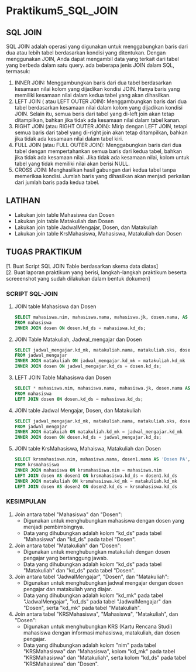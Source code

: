 # Praktikum5_SQL_JOIN

## **SQL JOIN**

SQL JOIN adalah operasi yang digunakan untuk menggabungkan baris dari dua atau lebih tabel berdasarkan kondisi yang ditentukan. Dengan menggunakan JOIN, Anda dapat mengambil data yang terkait dari tabel yang berbeda dalam satu query.
ada beberapa jenis JOIN dalam SQL, termasuk:

1. INNER JOIN: Menggambungkan baris dari dua tabel berdasarkan kesamaan nilai kolom yang dijadikan kondisi JOIN. Hanya baris yang memiliki kesamaan nilai dalam kedua tabel yang akan dihasilkan.
2. LEFT JOIN ( atau LEFT OUTER JOIN): Menggambungkan baris dari dua tabel berdasarkan kesamaan nilai dalam kolom yang dijadikan kondisi JOIN. Selain itu, semua beris dari tabel yang di-left join akan tetap ditampilkan, bahkan jika tidak ada kesamaan nilai dalam tabel kanan.
3. RIGHT JOIN (atau RIGHT OUTER JOIN): Mirip dengan LEFT JOIN, tetapi semua baris dari tabel yang di-right join akan tetap ditampilkan, bahkan jika tidak ada kesamaan nilai dalam tabel kiri.
4. FULL JOIN (atau FULL OUTER JOIN): Menggabungkan baris dari dua tabel dengan mempertahankan semua baris dari kedua tabel, bahkan jika tidak ada kesamaan nilai. Jika tidak ada kesamaan nilai, kolom untuk tabel yang tidak memiliki nilai akan berisi NULL.
5. CROSS JOIN: Menghasilkan hasil gabungan dari kedua tabel tanpa memerikaa kondisi. Jumlah baris yang dihasilkan akan menjadi perkalian dari jumlah baris pada kedua tabel.

## **LATIHAN**

- Lakukan join table Mahasiswa dan Dosen
- Lakukan join table Matakuliah dan Dosen
- Lakukan join table JadwalMengajar, Dosen, dan Matakuliah
- Lakukan join table KrsMahasiswa, Mahasiswa, Matakuliah dan Dosen

## **TUGAS PRAKTIKUM**

[1. Buat Script SQL JOIN Table berdasarkan skema data diatas]  
[2. Buat laporan praktikum yang berisi, langkah-langkah praktikum beserta screeenshot yang sudah dilakukan dalam bentuk dokumen]

### **SCRIPT SQL-JOIN**

1. JOIN table Mahasiswa dan Dosen
   ```sql
   SELECT mahasiswa.nim, mahasiswa.nama, mahasiswa.jk, dosen.nama, AS 'Dosen_PA'
   FROM mahasiswa
   INNER JOIN dosen ON dosen.kd_ds = mahasiswa.kd_ds;
   ```
2. JOIN Table Matakuliah, Jadwal_mengajar dan Dosen
   ```sql
   SELECT jadwal_mengajar.kd_mk, matakuliah.nama, matakuliah.sks, dosen.nama as Dosen_Pengampu
   FROM jadwal_mengajar
   INNER JOIN matakuliah ON jadwal_mengajar.kd_mk = matakuliah.kd_mk
   INNER JOIN dosen ON jadwal_mengajar.kd_ds = dosen.kd_ds;
   ```
3. LEFT JOIN Table Mahasiswa dan Dosen
   ```sql
   SELECT * mahasiswa.nim, mahasiswa.nama, mahasiswa.jk, dosen.nama AS Dosen_PA
   FROM mahasiswa
   LEFT JOIN dosen ON dosen.kd_ds = mahasiswa.kd_ds;
   ```
4. JOIN table Jadwal Mengajar, Dosen, dan Matakuliah
   ```sql
   SELECT jadwal_mengajar.kd_mk, matakuliah.nama, matakuliah.sks, dosen.nama AS Dosen_Pengampu
   FROM jadwal_mengajar
   INNER JOIN matakuiah ON matakuliah.kd_mk = jadwal_mengajar.kd_mk
   INNER JOIN dosen ON dosen.kd_ds = jadwal_mengajar.kd_ds;
   ```
5. JOIN table KrsMahasiswa, Mahaiswa, Matakuliah dan Dosen
   ```sql
   SELECT krsmahasiswa.nim, mahasiswa.nama, dosen1.nama AS 'Dosen PA', matakuliah.nama AS Matakuliah, matakuliah.sks, dosen2.nama AS 'Dosen Pengampu'
   FROM krsmahasiswa
   INNER JOIN mahasiswa ON krsmahasiswa.nim = mahasiswa.nim
   LEFT JOIN dosen AS dosen1 ON krsmahasiswa.kd_ds = dosen1.kd_ds
   INNER JOIN matakuliah ON krsmahasiswa.kd_mk = matakuliah.kd_mk
   LEFT JOIN dosen AS dosen2 ON dosen2.kd_ds = krsmahasiswa.kd_ds
   ```

### **KESIMPULAN**

1. Join antara tabel "Mahasiswa" dan "Dosen":
   - Digunakan untuk menghubungkan mahasiswa dengan dosen yang menjadi pembimbingnya.
   - Data yang dihubungkan adalah kolom "kd_ds" pada tabel "Mahasiswa" dan "kd_ds" pada tabel "Dosen".
2. Join antara tabel "Matakuliah" dan "Dosen":
   - Digunakan untuk menghubungkan matakuliah dengan dosen pengajar yang bertanggung jawab.
   - Data yang dihubungkan adalah kolom "kd_ds" pada tabel "Matakuliah" dan "kd_ds" pada tabel "Dosen".
3. Join antara tabel "JadwalMengajar", "Dosen", dan "Matakuliah":
   - Digunakan untuk menghubungkan jadwal mengajar dengan dosen pengajar dan matakuliah yang diajar.
   - Data yang dihubungkan adalah kolom "kd_mk" pada tabel "JadwalMengajar", "kd_ds" pada tabel "JadwalMengajar" dan "Dosen", serta "kd_mk" pada tabel "Matakuliah".
4. Join antara tabel "KRSMahasiswa", "Mahasiswa", "Matakuliah", dan "Dosen":
   - Digunakan untuk menghubungkan KRS (Kartu Rencana Studi) mahasiswa dengan informasi mahasiswa, matakuliah, dan dosen pengajar.
   - Data yang dihubungkan adalah kolom "nim" pada tabel "KRSMahasiswa" dan "Mahasiswa", kolom "kd_mk" pada tabel "KRSMahasiswa" dan "Matakuliah", serta kolom "kd_ds" pada tabel "KRSMahasiswa" dan "Dosen".


